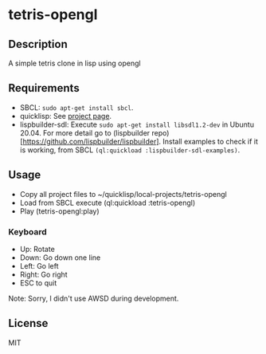 # tetris-opengl
## Description

A simple tetris clone in lisp using opengl

## Requirements

* SBCL: `sudo apt-get install sbcl`.
* quicklisp: See [project page](https://www.quicklisp.org/beta/).
* lispbuilder-sdl: Execute `sudo apt-get install libsdl1.2-dev` in Ubuntu 20.04.
  For more detail go to (lispbuilder repo)[https://github.com/lispbuilder/lispbuilder].
  Install examples to check if it is working, from SBCL `(ql:quickload :lispbuilder-sdl-examples)`.

## Usage

* Copy all project files to ~/quicklisp/local-projects/tetris-opengl
* Load from SBCL execute (ql:quickload :tetris-opengl)
* Play (tetris-opengl:play)


### Keyboard

* Up: Rotate
* Down: Go down one line
* Left: Go left
* Right: Go right
* ESC to quit

Note: Sorry, I didn't use AWSD during development.

## License

MIT
